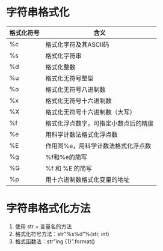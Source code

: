 # 字符串格式化

| 格式化符号 | 含义                                 |
| ---------- | ------------------------------------ |
| %c         | 格式化字符及其ASCII码                |
| %s         | 格式化字符串                         |
| %d         | 格式化整数                           |
| %u         | 格式化无符号整型                     |
| %o         | 格式化无符号八进制数                 |
| %x         | 格式化无符号十六进制数               |
| %X         | 格式化无符号十六进制数（大写）       |
| %f         | 格式化浮点数字，可指定小数点后的精度 |
| %e         | 用科学计数法格式化浮点数             |
| %E         | 作用同%e，用科学计数法格式化浮点数   |
| %g         | %f和%e的简写                         |
| %G         | %f   和   %E 的简写                  |
| %p         | 用十六进制数格式化变量的地址         |

# 字符串格式化方法

1. 使用 str + 变量名的方法
2. 格式化符号方法：str”%s%d”%(str, int)
3. 格式函数法：str”ing {1}”.format()